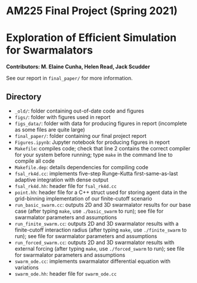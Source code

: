 # AM225 Final Project (Spring 2021)
# Exploration of Efficient Simulation for Swarmalators
**Contributors: M. Elaine Cunha, Helen Read, Jack Scudder**

See our report in `final_paper/` for more information. 

## Directory
- `_old/`:  folder containing out-of-date code and figures
- `figs/`:  folder with figures used in report
- `figs_data/`:  folder with data for producing figures in report (incomplete as some files are quite large)
- `final_paper/`:  folder containing our final project report
- `Figures.ipynb`:  Jupyter notebook for producing figures in report
- `Makefile`:  compiles code; check that line 2 contains the correct compiler for your system before running; type `make` in the command line to compile all code
- `Makefile.dep`:  details dependencies for compiling code
- `fsal_rk4d.cc`:  implements five-step Runge-Kutta first-same-as-last adaptive integration with dense output
- `fsal_rk4d.hh`:  header file for `fsal_rk4d.cc`
- `point.hh`:  header file for a C++ struct used for storing agent data in the grid-binning implementation of our finite-cutoff scenario
- `run_basic_swarm.cc`:  outputs 2D and 3D swarmalator results for our base case (after typing `make`, use `./basic_swarm` to run); see file for swarmalator parameters and assumptions
- `run_finite_swarm.cc`:  outputs 2D and 3D swarmalator results with a finite-cutoff interaction radius (after typing `make`, use `./finite_swarm` to run); see file for swarmalator parameters and assumptions
- `run_forced_swarm.cc`:  outputs 2D and 3D swarmalator results with external forcing (after typing `make`, use `./forced_swarm` to run); see file for swarmalator parameters and assumptions
- `swarm_ode.cc`:  implements swarmalator differential equation with variations
- `swarm_ode.hh`:  header file for `swarm_ode.cc`

